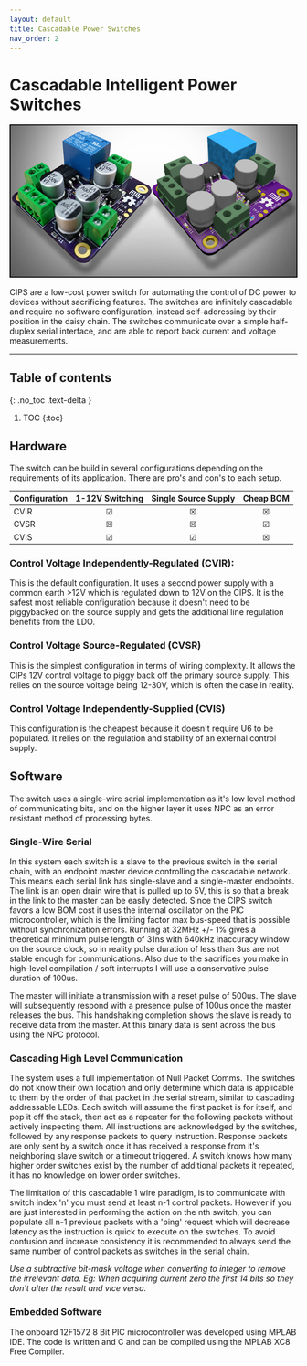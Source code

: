 ```yaml
---
layout: default
title: Cascadable Power Switches
nav_order: 2
---
```


# Cascadable Intelligent Power Switches 

![CIPS Header](/assets/images/cips/CIPSHeader.png)

CIPS are a low-cost power switch for automating the control of DC power to devices without sacrificing features. 
The switches are infinitely cascadable and require no software configuration, instead self-addressing by their position in the daisy chain. 
The switches communicate over a simple half-duplex serial interface, and are able to report back current and voltage measurements.

---

## Table of contents
{: .no_toc .text-delta }

1. TOC
{:toc}

## Hardware 

The switch can be build in several configurations depending on the requirements of its application. There are pro's and con's to each setup. 

| Configuration | 1-12V Switching | Single Source Supply | Cheap BOM |
| :------------ | :-------------: | :------------------: | :-------: |
| CVIR          | ☑              | 	☒                   | 	☒        |
| CVSR          | ☒              | 	☒                   | 	☑        |
| CVIS          | ☑              | 	☑                   | 	☒        |

### Control Voltage Independently-Regulated (CVIR):

This is the default configuration. 
It uses a second power supply with a common earth >12V which is regulated down to 12V on the CIPS. 
It is the safest most reliable configuration because it doesn't need to be piggybacked on the source supply and gets the additional line regulation benefits from the LDO. 

### Control Voltage Source-Regulated (CVSR)

This is the simplest configuration in terms of wiring complexity. 
It allows the CIPs 12V control voltage to piggy back off the primary source supply. 
This relies on the source voltage being 12-30V, which is often the case in reality.

### Control Voltage Independently-Supplied (CVIS)

This configuration is the cheapest because it doesn't require U6 to be populated. 
It relies on the regulation and stability of an external control supply. 

## Software

The switch uses a single-wire serial implementation as it's low level method of communicating bits, and on the higher layer it uses NPC as an error resistant method of processing bytes. 

### Single-Wire Serial

In this system each switch is a slave to the previous switch in the serial chain, with an endpoint master device controlling the cascadable network.
This means each serial link has single-slave and a single-master endpoints. 
The link is an open drain wire that is pulled up to 5V, this is so that a break in the link to the master can be easily detected.
Since the CIPS switch favors a low BOM cost it uses the internal oscillator on the PIC microcontroller, which is the limiting factor max bus-speed that is possible without synchronization errors. 
Running at 32MHz +/- 1% gives a theoretical minimum pulse length of 31ns with 640kHz inaccuracy window on the source clock, so in reality pulse duration of less than 3us are not stable enough for communications. 
Also due to the sacrifices you make in high-level compilation / soft interrupts I will use a conservative pulse duration of 100us.

The master will initiate a transmission with a reset pulse of 500us. 
The slave will subsequently respond with a presence pulse of 100us once the master releases the bus. 
This handshaking completion shows the slave is ready to receive data from the master. 
At this binary data is sent across the bus using the NPC protocol.

### Cascading High Level Communication

 The system uses a full implementation of Null Packet Comms. 
 The switches do not know their own location and only determine which data is applicable to them by the order of that packet in the serial stream, similar to cascading addressable LEDs. 
 Each switch will assume the first packet is for itself, and pop it off the stack, then act as a repeater for the following packets without actively inspecting them. 
 All instructions are acknowledged by the switches, followed by any response packets to query instruction. 
 Response packets are only sent by a switch once it has received a response from it's neighboring slave switch or a timeout triggered. 
 A switch knows how many higher order switches exist by the number of additional packets it repeated, it has no knowledge on lower order switches.

The limitation of this cascadable 1 wire paradigm, is to communicate with switch index 'n' you must send at least n-1 control packets. 
However if you are just interested in performing the action on the nth switch, you can populate all n-1 previous packets with a 'ping' request which will decrease latency as the instruction is quick to execute on the switches. 
To avoid confusion and increase consistency it is recommended to always send the same number of control packets as switches in the serial chain. 

_Use a subtractive bit-mask voltage when converting to integer to remove the irrelevant data. Eg: When acquiring current zero the first 14 bits so they don't alter the result and vice versa._

### Embedded Software

The onboard 12F1572 8 Bit PIC microcontroller was developed using MPLAB IDE. 
The code is written and C and can be compiled using the MPLAB XC8 Free Compiler. 
